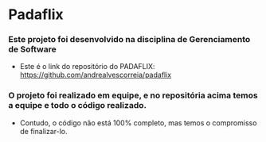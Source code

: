 # Padaflix

### Este projeto foi desenvolvido na disciplina de Gerenciamento de Software

- Este é o link do repositório do PADAFLIX: https://github.com/andrealvescorreia/padaflix

### O  projeto foi realizado em equipe, e no repositória acima temos a equipe e todo o código realizado.
- Contudo, o código não está 100% completo, mas temos o compromisso de finalizar-lo.
